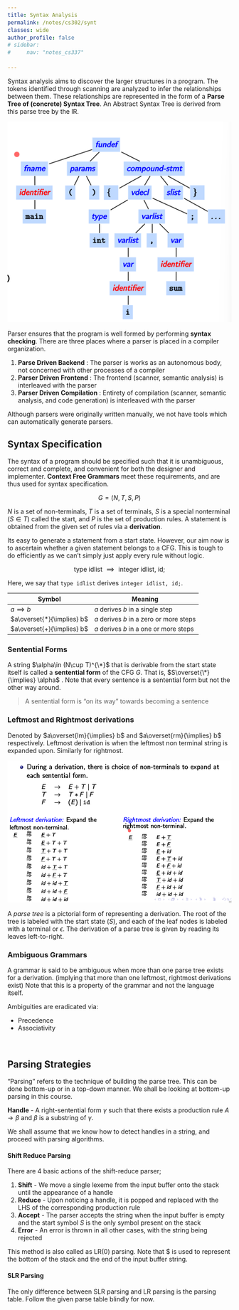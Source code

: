 ```yaml
---
title: Syntax Analysis
permalink: /notes/cs302/synt
classes: wide
author_profile: false
# sidebar:
#     nav: "notes_cs337"

---
```


<script type="text/javascript" src="https://code.jquery.com/jquery-1.7.1.min.js"></script>

<script type="text/x-mathjax-config">
  MathJax.Hub.Config({
    tex2jax: {
      inlineMath: [ ['$','$'], ["\\(","\\)"] ],
      processEscapes: true
    }
  });
</script>
<script type="text/javascript" async src="https://cdnjs.cloudflare.com/ajax/libs/mathjax/2.7.5/latest.js?config=TeX-MML-AM_CHTML" async></script>

<!-- Notes Begin from here -->

Syntax analysis aims to discover the larger structures in a program. The tokens identified through scanning are analyzed to infer the relationships between them. These relationships are represented in the form of a **Parse Tree of (concrete) Syntax Tree**. An Abstract Syntax Tree is derived from this parse tree by the IR.

![image-20220202112805316](../../../assets/images/typora/image-20220202112805316.png)

Parser ensures that the program is well formed by performing **syntax checking**. There are three places where a parser is placed in a compiler organization.

1. **Parse Driven Backend** : The parser is works as an autonomous body, not concerned with other processes of a compiler
2.  **Parser Driven Frontend** : The frontend (scanner, semantic analysis) is interleaved with the parser
3.  **Parser Driven Compilation** : Entirety of compilation (scanner, semantic analysis, and code generation) is interleaved with the parser

Although parsers were originally written manually, we not have tools which can automatically generate parsers.



## Syntax Specification

The syntax of a program should be specified such that it is unambiguous, correct and complete, and convenient for both the designer and implementer. **Context Free Grammars** meet these requirements, and are thus used for syntax specification.



$$
G = (N,T,S,P)
$$



$N$ is a set of non-terminals, $T$ is a set of terminals, $S$ is a special nonterminal ($S\in T$) called the start, and $P$ is the set of production rules. A statement is obtained from the given set of rules via a **derivation**.

Its easy to generate a statement from a start state. However, our aim now is to ascertain whether a given statement belongs to a CFG. This is tough to do efficiently as we can’t simply just apply every rule without logic.



$$
\text{type idlist }\implies \text{ integer idlist, id;}
$$



Here, we say that `type idlist` derives `integer idlist, id;`.

| Symbol                     | Meaning                                 |
| -------------------------- | --------------------------------------- |
| $a\implies b$              | $a$ derives $b$ in a single step        |
| $a\overset{*}{\implies} b$ | $a$ derives $b$ in a zero or more steps |
| $a\overset{+}{\implies} b$ | $a$ derives $b$ in a one or more steps  |



### Sentential Forms

A string $\alpha\in (N\cup T)^{\*}$ that is derivable from the start state itself is called a **sentential form** of the CFG $G$. That  is, $S\overset{\*}{\implies} \alpha$ . Note that every sentence is a sentential form but not the other way around. 

> A sentential form is “on its way” towards becoming a sentence



### Leftmost and Rightmost derivations

Denoted by $a\overset{lm}{\implies} b$ and $a\overset{rm}{\implies} b$ respectively. Leftmost derivation is when the leftmost non terminal string is expanded upon. Similarly for rightmost.

![image-20220202122900907](../../../assets/images/typora/image-20220202122900907.png)



A *parse tree* is a pictorial form of representing a derivation. The root of the tree is labeled with the start state ($S$), and each of the leaf nodes is labeled with a terminal or $\epsilon$. The derivation of a parse tree is given by reading its leaves left-to-right.



### Ambiguous Grammars

A grammar is said to be ambiguous when more than one parse tree exists for a derivation. (implying that more than one leftmost, rightmost derivations exist) Note that this is a property of the grammar and not the language itself.

Ambiguities are eradicated via:

- Precedence
- Associativity

&nbsp;



## Parsing Strategies

“Parsing” refers to the technique of building the parse tree. This can be done bottom-up or in a top-down manner. We shall be looking at bottom-up parsing in this course.

**Handle** - A right-sentential form $\gamma$ such that there exists a production rule $A\rightarrow\beta$ and $\beta$ is a substring of $\gamma$.

We shall assume that we know how to detect handles in a string, and proceed with parsing algorithms.

#### Shift Reduce Parsing

There are 4 basic actions of the shift-reduce parser;

1. **Shift** - We move a single lexeme from the input buffer onto the stack until the appearance of a handle
2. **Reduce** - Upon noticing a handle, it is popped and replaced with the LHS of the corresponding production rule
3. **Accept** - The parser accepts the string when the input buffer is empty and the start symbol $S$ is the only symbol present on the stack
4. **Error** - An error is thrown in all other cases, with the string being rejected

This method is also called as LR(0) parsing. Note that $\$$ is used to represent the bottom of the stack and the end of the input buffer string.

#### SLR Parsing

The only difference between SLR parsing and LR parsing is the parsing table. Follow the given parse table blindly for now.
